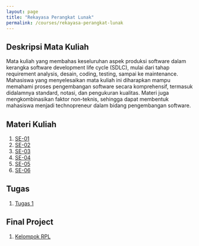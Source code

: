 ```yaml
---
layout: page
title: "Rekayasa Perangkat Lunak"
permalink: /courses/rekayasa-perangkat-lunak
---
```


## Deskripsi Mata Kuliah
Mata kuliah yang membahas keseluruhan aspek produksi software dalam kerangka software development life cycle (SDLC), mulai dari tahap requirement analysis, desain, coding, testing, sampai ke maintenance. Mahasiswa yang menyelesaikan mata kuliah ini diharapkan mampu memahami proses pengembangan software secara komprehensif, termasuk didalamnya standard, notasi, dan pengukuran kualitas. Materi juga mengkombinasikan faktor non-teknis, sehingga dapat membentuk mahasiswa menjadi technopreneur dalam bidang pengembangan software.

## Materi Kuliah
1. [SE-01](https://drive.google.com/open?id=11LltQRJHte3FT2vMA4QbrLxJ03o67Y3m__Bkuw9q8hg)
2. [SE-02](https://drive.google.com/open?id=1qHWen6Z6ZyYZEXhZA3jkoFOAJTrbLL5wKZmKDxsGApc)
3. [SE-03](https://drive.google.com/open?id=1vHhjOsr9yAErKqBKqosl-7GnUwe-itCbC6yJRkqP_X8)
4. [SE-04](https://drive.google.com/open?id=1AOxMsbH71NXep472SQKZe9oPCeEdOgAim2xvRhU1lYs)
5. [SE-05](https://drive.google.com/open?id=1Lw-YR91M0SSyiTDw3pO_VXLc0WOf8rr2XOoHPf6H5HY)
6. [SE-06](https://drive.google.com/open?id=1PKdEwBqUXc3fsph_K8QrfGo5aWWdKxb4WcvGkFLXFok)

## Tugas
1. [Tugas 1]()


## Final Project
1. [Kelompok RPL](https://docs.google.com/spreadsheets/d/1JCjFBXEJ30_cFffDIvoB4I6ReSD0hMLdfGPKsRTD1hc/edit?usp=sharing)